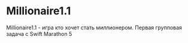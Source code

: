 # Millionaire1.1

Millionaire1.1 - игра кто хочет стать миллионером.
Первая групповая задача с Swift Marathon 5
